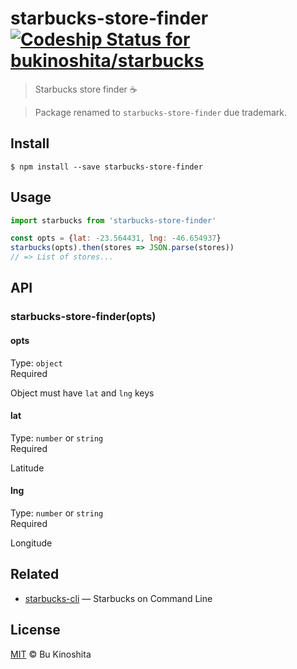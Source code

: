 # starbucks-store-finder [![Codeship Status for bukinoshita/starbucks](https://app.codeship.com/projects/2b359a90-0441-0135-d36c-6adab902adfa/status?branch=master)](https://app.codeship.com/projects/213418)

> Starbucks store finder :coffee:

> Package renamed to `starbucks-store-finder` due trademark.

## Install
```
$ npm install --save starbucks-store-finder
```

## Usage
```js
import starbucks from 'starbucks-store-finder'

const opts = {lat: -23.564431, lng: -46.654937}
starbucks(opts).then(stores => JSON.parse(stores))
// => List of stores...
```

## API
### starbucks-store-finder(opts)

#### opts
Type: `object`<br/>
Required<br/>

Object must have `lat` and `lng` keys

#### lat
Type: `number` or `string`<br/>
Required

Latitude

#### lng
Type: `number` or `string`<br/>
Required

Longitude

## Related
- [starbucks-cli](https://github.com/bukinoshita/starbucks-cli) — Starbucks on Command Line

## License
[MIT](https://github.com/bukinoshita/starbucks-store-finder/blob/master/LICENSE) &copy; Bu Kinoshita
